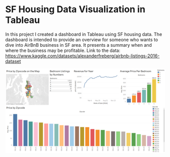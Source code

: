# SF Housing Data Visualization in Tableau

In this project I created a dashboard in Tableau using SF housing data. The dashboard is intended to provide an overview for someone who wants to dive into AirBnB business in SF area. It presents a summary when and where the business may be profitable. Link to the data: https://www.kaggle.com/datasets/alexanderfreberg/airbnb-listings-2016-dataset

![dashboard](/dashboard.png)
